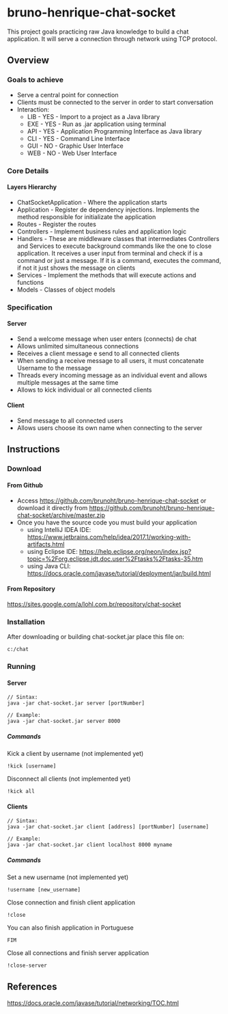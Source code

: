 # bruno-henrique-chat-socket
This project goals practicing raw Java knowledge to build a 
chat application. It will serve a connection through network 
using TCP protocol.

## Overview

### Goals to achieve
* Serve a central point for connection
* Clients must be connected to the server in order to start conversation
* Interaction:
    * LIB - YES - Import to a project as a Java library
    * EXE - YES - Run as .jar application using terminal
    * API - YES - Application Programming Interface as Java library
    * CLI - YES - Command Line Interface
    * GUI - NO  - Graphic User Interface
    * WEB - NO  - Web User Interface
    
### Core Details

#### Layers Hierarchy

* ChatSocketApplication   -   Where the application starts
* Application             -   Register de dependency injections. Implements the method responsible for 
                            initializate the application 
* Routes                  -   Register the routes
* Controllers             -   Implement business rules and application logic
* Handlers                -   These are middleware classes that intermediates Controllers and Services to 
                              execute background commands like the one to close application. It receives
                              a user input from terminal and check if is a command or just a message. If it is
                              a command, executes the command, if not it just shows the message on clients
* Services                -   Implement the methods that will execute actions and functions
* Models                  -   Classes of object models


### Specification
#### Server
* Send a welcome message when user enters (connects) de chat
* Allows unlimited simultaneous connections
* Receives a client message e send to all connected clients
* When sending a receive message to all users, it must concatenate
Username to the message
* Threads every incoming message as an individual event and allows
 multiple messages at the same time
* Allows to kick individual or all connected clients

#### Client
* Send message to all connected users
* Allows users choose its own name when connecting to the server

## Instructions
### Download
#### From Github
* Access https://github.com/brunoht/bruno-henrique-chat-socket or download it directly from
https://github.com/brunoht/bruno-henrique-chat-socket/archive/master.zip
* Once you have the source code you must build your application
    * using IntelliJ IDEA IDE: https://www.jetbrains.com/help/idea/2017.1/working-with-artifacts.html
    * using Eclipse IDE: https://help.eclipse.org/neon/index.jsp?topic=%2Forg.eclipse.jdt.doc.user%2Ftasks%2Ftasks-35.htm
    * using Java CLI: https://docs.oracle.com/javase/tutorial/deployment/jar/build.html
    
#### From Repository
https://sites.google.com/a/lohl.com.br/repository/chat-socket

### Installation
After downloading or building chat-socket.jar place this file on:
```
c:/chat
```

### Running
#### Server
```
// Sintax:
java -jar chat-socket.jar server [portNumber]

// Example:
java -jar chat-socket.jar server 8000
```

##### Commands
Kick a client by username (not implemented yet)
```
!kick [username]
```

Disconnect all clients (not implemented yet)
```
!kick all
```

#### Clients
```
// Sintax:
java -jar chat-socket.jar client [address] [portNumber] [username]

// Example:
java -jar chat-socket.jar client localhost 8000 myname
```

##### Commands
Set a new username (not implemented yet)
```
!username [new_username]
```

Close connection and finish client application
```
!close
```

You can also finish application in Portuguese
```
FIM
```

Close all connections and finish server application
```
!close-server
```

## References
https://docs.oracle.com/javase/tutorial/networking/TOC.html